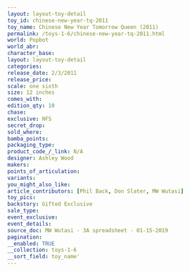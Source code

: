```yaml
---
layout: layout-toy-detail 
toy_id: chinese-new-year-tq-2011
toy_name: Chinese New Year Tomorrow Queen (2011)
permalink: /toys-1-6/chinese-new-year-tq-2011.html
world: Popbot
world_abr: 
character_base: 
layout: layout-toy-detail
categories: 
release_date: 2/3/2011
release_price: 
scale: one sixth
size: 12 inches
comes_with: 
edition_qty: 10
chase: 
exclusive: NFS
secret_drop: 
sold_where: 
bamba_points: 
packaging_type: 
product_code_/_link: N/A
designer: Ashley Wood
makers: 
points_of_articulation: 
variants: 
you_might_also_like: 
article_contributors: [Phil Back, Don Slater, MW Wutasi]
toy_pics: 
backstory: Gifted Exclusive
sale_type: 
event_exclusive: 
event_details: 
source_doc: MW Wutasi - 3A spreadsheet - 01-15-2019
pagination: 
__enabled: TRUE
__collection: toys-1-6
__sort_field: toy_name'
---
```

